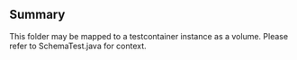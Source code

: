 ## Summary

This folder may be mapped to a testcontainer instance as a volume. Please refer
to SchemaTest.java for context.